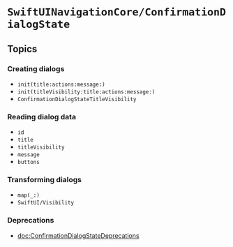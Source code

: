 # ``SwiftUINavigationCore/ConfirmationDialogState``

## Topics

### Creating dialogs

- ``init(title:actions:message:)``
- ``init(titleVisibility:title:actions:message:)``
- ``ConfirmationDialogStateTitleVisibility``

### Reading dialog data

- ``id``
- ``title``
- ``titleVisibility``
- ``message``
- ``buttons``

### Transforming dialogs

- ``map(_:)``
- ``SwiftUI/Visibility``

### Deprecations

- <doc:ConfirmationDialogStateDeprecations>
